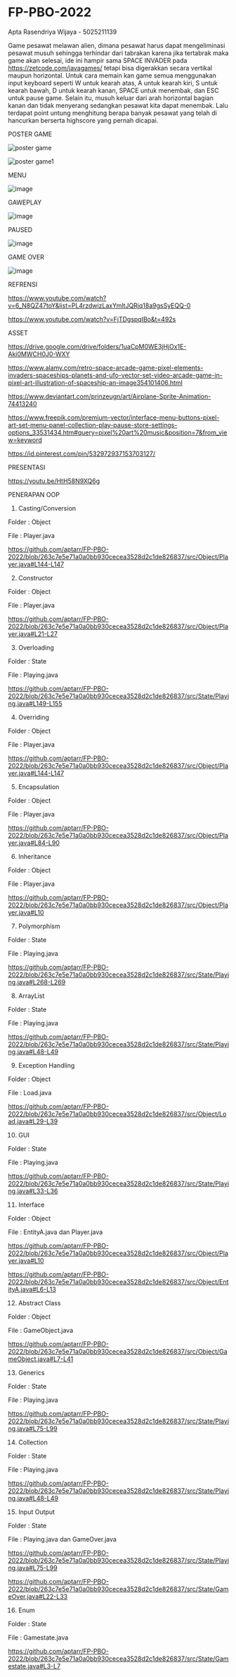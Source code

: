 # FP-PBO-2022
Apta Rasendriya Wijaya - 5025211139

Game pesawat melawan alien, dimana pesawat harus dapat mengeliminasi pesawat musuh sehingga terhindar dari tabrakan karena jika tertabrak maka game akan selesai, ide ini hampir sama SPACE INVADER pada https://zetcode.com/javagames/ tetapi bisa digerakkan secara vertikal maupun horizontal. Untuk cara memain kan game semua menggunakan input keyboard seperti W untuk kearah atas, A untuk kearah kiri, S untuk kearah bawah, D untuk kearah kanan, SPACE untuk menembak, dan ESC untuk pause game. Selain itu, musuh keluar dari arah horizontal bagian kanan dan tidak menyerang sedangkan pesawat kita dapat menembak. Lalu terdapat point untung menghitung berapa banyak pesawat yang telah di hancurkan berserta highscore yang pernah dicapai.

POSTER GAME

![poster game](https://user-images.githubusercontent.com/116022017/207309698-15590714-5aaa-4c9c-a204-2ae1d9ee8831.png)

![poster game1](https://user-images.githubusercontent.com/116022017/207321206-8b964b56-bbca-4a88-bda2-2b6abebbede4.png)

MENU

![image](https://user-images.githubusercontent.com/116022017/206915405-9405dbf7-6121-4740-b2d0-6172c2be588e.png)

GAWEPLAY

![image](https://user-images.githubusercontent.com/116022017/206915446-1b3740eb-f56d-4751-beef-e08205099cd9.png)

PAUSED

![image](https://user-images.githubusercontent.com/116022017/206915430-60911cef-29e6-4b88-90a6-34191c53daf2.png)

GAME OVER

![image](https://user-images.githubusercontent.com/116022017/206915470-e6115c47-a020-4f02-b257-475e95febe12.png)

REFRENSI

https://www.youtube.com/watch?v=6_N8QZ47toY&list=PL4rzdwizLaxYmltJQRjq18a9gsSyEQQ-0

https://www.youtube.com/watch?v=FjTDgspqIBo&t=492s

ASSET

https://drive.google.com/drive/folders/1uaCpM0WE3jHjOx1E-Aki0MWCH0J0-WXY

https://www.alamy.com/retro-space-arcade-game-pixel-elements-invaders-spaceships-planets-and-ufo-vector-set-video-arcade-game-in-pixel-art-illustration-of-spaceship-an-image354101406.html

https://www.deviantart.com/prinzeugn/art/Airplane-Sprite-Animation-74413240

https://www.freepik.com/premium-vector/interface-menu-buttons-pixel-art-set-menu-panel-collection-play-pause-store-settings-options_33531434.htm#query=pixel%20art%20music&position=7&from_view=keyword

https://id.pinterest.com/pin/532972937153703127/

PRESENTASI

https://youtu.be/HtH58N9XQ6g

PENERAPAN OOP

1. Casting/Conversion

Folder : Object

File : Player.java

https://github.com/aptarr/FP-PBO-2022/blob/263c7e5e71a0a0bb930cecea3528d2c1de826837/src/Object/Player.java#L144-L147

2. Constructor

Folder : Object

File : Player.java

https://github.com/aptarr/FP-PBO-2022/blob/263c7e5e71a0a0bb930cecea3528d2c1de826837/src/Object/Player.java#L21-L27

3. Overloading

Folder : State

File : Playing.java

https://github.com/aptarr/FP-PBO-2022/blob/263c7e5e71a0a0bb930cecea3528d2c1de826837/src/State/Playing.java#L149-L155

4. Overriding

Folder : Object

File : Player.java

https://github.com/aptarr/FP-PBO-2022/blob/263c7e5e71a0a0bb930cecea3528d2c1de826837/src/Object/Player.java#L144-L147

5. Encapsulation

Folder : Object

File : Player.java

https://github.com/aptarr/FP-PBO-2022/blob/263c7e5e71a0a0bb930cecea3528d2c1de826837/src/Object/Player.java#L84-L90

6. Inheritance

Folder : Object

File : Player.java

https://github.com/aptarr/FP-PBO-2022/blob/263c7e5e71a0a0bb930cecea3528d2c1de826837/src/Object/Player.java#L10

7. Polymorphism

Folder : State

File : Playing.java

https://github.com/aptarr/FP-PBO-2022/blob/263c7e5e71a0a0bb930cecea3528d2c1de826837/src/State/Playing.java#L268-L269

8. ArrayList

Folder : State

File : Playing.java

https://github.com/aptarr/FP-PBO-2022/blob/263c7e5e71a0a0bb930cecea3528d2c1de826837/src/State/Playing.java#L48-L49

9. Exception Handling

Folder : Object

File : Load.java
  
https://github.com/aptarr/FP-PBO-2022/blob/263c7e5e71a0a0bb930cecea3528d2c1de826837/src/Object/Load.java#L29-L39

10. GUI

Folder : State

File : Playing.java
    
https://github.com/aptarr/FP-PBO-2022/blob/263c7e5e71a0a0bb930cecea3528d2c1de826837/src/State/Playing.java#L33-L36

11. Interface

Folder : Object

File : EntityA.java dan Player.java

https://github.com/aptarr/FP-PBO-2022/blob/263c7e5e71a0a0bb930cecea3528d2c1de826837/src/Object/Player.java#L10
    
https://github.com/aptarr/FP-PBO-2022/blob/263c7e5e71a0a0bb930cecea3528d2c1de826837/src/Object/EntityA.java#L6-L13

12. Abstract Class

Folder : Object

File : GameObject.java
    
https://github.com/aptarr/FP-PBO-2022/blob/263c7e5e71a0a0bb930cecea3528d2c1de826837/src/Object/GameObject.java#L7-L41

13. Generics

Folder : State

File : Playing.java

https://github.com/aptarr/FP-PBO-2022/blob/263c7e5e71a0a0bb930cecea3528d2c1de826837/src/State/Playing.java#L75-L99
    
14. Collection

Folder : State

File : Playing.java
    
https://github.com/aptarr/FP-PBO-2022/blob/263c7e5e71a0a0bb930cecea3528d2c1de826837/src/State/Playing.java#L48-L49  

15. Input Output

Folder : State

File : Playing.java dan GameOver.java

https://github.com/aptarr/FP-PBO-2022/blob/263c7e5e71a0a0bb930cecea3528d2c1de826837/src/State/Playing.java#L75-L99
    
https://github.com/aptarr/FP-PBO-2022/blob/263c7e5e71a0a0bb930cecea3528d2c1de826837/src/State/GameOver.java#L22-L33 
    
16. Enum
    
Folder : State

File : Gamestate.java

https://github.com/aptarr/FP-PBO-2022/blob/263c7e5e71a0a0bb930cecea3528d2c1de826837/src/State/Gamestate.java#L3-L7
